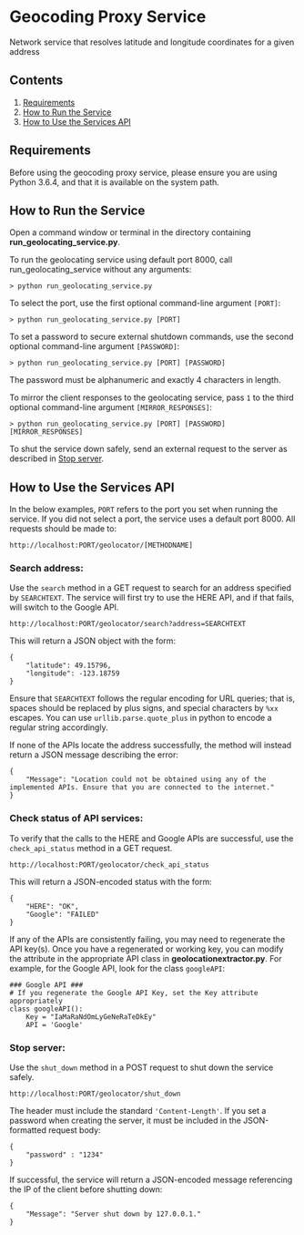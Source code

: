 # Geocoding Proxy Service
Network service that resolves latitude and longitude coordinates for a given address

## Contents
1. [Requirements](https://github.com/jeffhomer/geocoding-proxy-service/blob/master/README.md#requirements)
2. [How to Run the Service](https://github.com/jeffhomer/geocoding-proxy-service/blob/master/README.md#how-to-run-the-service)
3. [How to Use the Services API](https://github.com/jeffhomer/geocoding-proxy-service/blob/master/README.md#how-to-use-the-services-api)

## Requirements
Before using the geocoding proxy service, please ensure you are using Python 3.6.4, and that it is available on the system path.

## How to Run the Service
Open a command window or terminal in the directory containing **run_geolocating_service.py**.

To run the geolocating service using default port 8000, call run_geolocating_service without any arguments:
```
> python run_geolocating_service.py
```
To select the port, use the first optional command-line argument ```[PORT]```:
```
> python run_geolocating_service.py [PORT]
```
To set a password to secure external shutdown commands, use the second optional command-line argument ```[PASSWORD]```:
```
> python run_geolocating_service.py [PORT] [PASSWORD]
```
The password must be alphanumeric and exactly 4 characters in length.

To mirror the client responses to the geolocating service, pass ```1``` to the third optional command-line argument ```[MIRROR_RESPONSES]```:
```
> python run_geolocating_service.py [PORT] [PASSWORD] [MIRROR_RESPONSES]
```

To shut the service down safely, send an external request to the server as described in [Stop server](https://github.com/jeffhomer/geocoding-proxy-service/blob/master/README.md#stop-server).

## How to Use the Services API
In the below examples, ```PORT``` refers to the port you set when running the service. If you did not select a port, the service uses a default port 8000. All requests should be made to:
```
http://localhost:PORT/geolocator/[METHODNAME]
```

### Search address:
Use the ```search``` method in a GET request to search for an address specified by ```SEARCHTEXT```. The service will first try to use the HERE API, and if that fails, will switch to the Google API. 
```
http://localhost:PORT/geolocator/search?address=SEARCHTEXT
```
This will return a JSON object with the form:
```
{
    "latitude": 49.15796,
    "longitude": -123.18759
}
```
Ensure that ```SEARCHTEXT``` follows the regular encoding for URL queries; that is, spaces should be replaced by plus signs, and special characters by ```%xx``` escapes. You can use ```urllib.parse.quote_plus``` in python to encode a regular string accordingly.

If none of the APIs locate the address successfully, the method will instead return a JSON message describing the error:
```
{
    "Message": "Location could not be obtained using any of the implemented APIs. Ensure that you are connected to the internet."
}
```

### Check status of API services:
To verify that the calls to the HERE and Google APIs are successful, use the ```check_api_status``` method in a GET request.
```
http://localhost:PORT/geolocator/check_api_status
```
This will return a JSON-encoded status with the form:
```
{
    "HERE": "OK",
    "Google": "FAILED"
}
```
If any of the APIs are consistently failing, you may need to regenerate the API key(s). Once you have a regenerated or working key, you can modify the attribute in the appropriate API class in **geolocationextractor.py**. For example, for the Google API, look for the class ```googleAPI```:
```
### Google API ###
# If you regenerate the Google API Key, set the Key attribute appropriately
class googleAPI():
    Key = "IaMaRaNdOmLyGeNeRaTeDkEy"
    API = 'Google'
```

### Stop server: 
Use the ```shut_down``` method in a POST request to shut down the service safely.
```
http://localhost:PORT/geolocator/shut_down
```
The header must include the standard ```'Content-Length'```. If you set a password when creating the server, it must be included in the JSON-formatted request body:
```
{
	"password" : "1234"
}
```
If successful, the service will return a JSON-encoded message referencing the IP of the client before shutting down:
```
{
    "Message": "Server shut down by 127.0.0.1."
}
```
